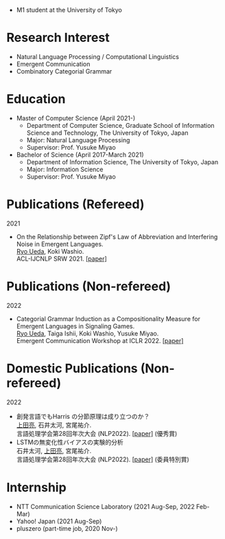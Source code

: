 - M1 student at the University of Tokyo

# Research Interest
- Natural Language Processing / Computational Linguistics
- Emergent Communication
- Combinatory Categorial Grammar

# Education
- Master of Computer Science (April 2021-)
  - Department of Computer Science, Graduate School of Information Science and Technology, The University of Tokyo, Japan
  - Major: Natural Language Processing
  - Supervisor: Prof. Yusuke Miyao
- Bachelor of Science (April 2017-March 2021)
  - Department of Information Science, The University of Tokyo, Japan
  - Major: Information Science
  - Supervisor: Prof. Yusuke Miyao

# Publications (Refereed)
2021
- On the Relationship between Zipf's Law of Abbreviation and Interfering Noise in Emergent Languages.\
  <u>Ryo Ueda</u>, Koki Washio.\
  ACL-IJCNLP SRW 2021.
  [[paper]](https://aclanthology.org/2021.acl-srw.6/)

# Publications (Non-refereed)
2022
- Categorial Grammar Induction as a Compositionality Measure for Emergent Languages in Signaling Games.\
  <u>Ryo Ueda</u>, Taiga Ishii, Koki Washio, Yusuke Miyao.\
  Emergent Communication Workshop at ICLR 2022.
  [[paper]](https://openreview.net/forum?id=Sbgb7b0Q-5)

# Domestic Publications (Non-refereed)
2022
- 創発言語でもHarris の分節原理は成り立つのか？\
  <u>上田亮</u>, 石井太河, 宮尾祐介.\
  言語処理学会第28回年次大会 (NLP2022).
  [[paper]](https://www.anlp.jp/proceedings/annual_meeting/2022/pdf_dir/D7-4.pdf)
  (優秀賞)
- LSTMの無変化性バイアスの実験的分析\
  石井太河, <u>上田亮</u>, 宮尾祐介.\
  言語処理学会第28回年次大会 (NLP2022).
  [[paper]](https://www.anlp.jp/proceedings/annual_meeting/2022/pdf_dir/PH4-7.pdf)
  (委員特別賞)

# Internship
- NTT Communication Science Laboratory (2021 Aug-Sep, 2022 Feb-Mar)
- Yahoo! Japan (2021 Aug-Sep)
- pluszero (part-time job, 2020 Nov-)
